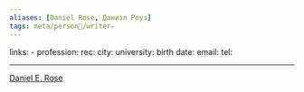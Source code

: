 ```yaml
---
aliases: [Daniel Rose, Даниэл Роуз]
tags: meta/person👤/writer✏️
---
```

links: -
profession: 
rec:
city:
university:
birth date:
email:
tel:

---

[Daniel E. Rose](https://www.goodreads.com/author/show/1486983.Daniel_E_Rose)
